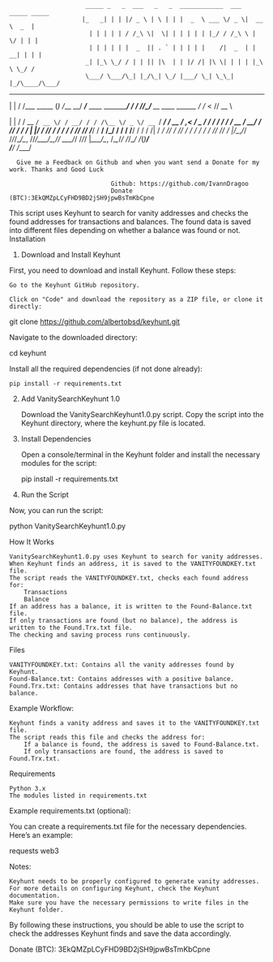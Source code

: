                          _____ _   _  ___   _   _  ____________  ___  _____ _____ 
                        |_   _| | | |/ _ \ | \ | | |  _  \ ___ \/ _ \|  __ \  _  |
                          | | | | | / /_\ \|  \| | | | | | |_/ / /_\ \ |  \/ | | |
                          | | | | | |  _  || . ` | | | | |    /|  _  | | __| | | |
                         _| |_\ \_/ / | | || |\  | | |/ /| |\ \| | | | |_\ \ \_/ /
                         \___/ \___/\_| |_/\_| \_/ |___/ \_| \_\_| |_/\____/\___/ 

 _    __            _ __        _____                      __    __ __                       __     ___ ____ 
| |  / /___ _____  (_) /___  __/ ___/___  ____ ___________/ /_  / //_/__  __  ____  ______  / /_   <  // __ \

| | / / __ `/ __ \/ / __/ / / /\__ \/ _ \/ __ `/ ___/ ___/ __ \/ ,< / _ \/ / / / / / / __ \/ __/   / // / / /
| |/ / /_/ / / / / / /_/ /_/ /___/ /  __/ /_/ / /  / /__/ / / / /| /  __/ /_/ / /_/ / / / / /_    / // /_/ / 
|___/\__,_/_/ /_/_/\__/\__, //____/\___/\__,_/_/   \___/_/ /_/_/ |_\___/\__, /\__,_/_/ /_/\__/   /_(_)____/  
                      /____/                                           /____/                                


      Give me a Feedback on Github and when you want send a Donate for my work. Thanks and Good Luck
        
                                Github: https://github.com/IvannDragoo
                                Donate (BTC):3EkQMZpLCyFHD9BD2jSH9jpwBsTmKbCpne


This script uses Keyhunt to search for vanity addresses and checks the found addresses for transactions and balances. The found data is saved into different files depending on whether a balance was found or not.
Installation
1. Download and Install Keyhunt

First, you need to download and install Keyhunt. Follow these steps:

    Go to the Keyhunt GitHub repository.

    Click on "Code" and download the repository as a ZIP file, or clone it directly:

git clone https://github.com/albertobsd/keyhunt.git

Navigate to the downloaded directory:

cd keyhunt

Install all the required dependencies (if not done already):

    pip install -r requirements.txt

2. Add VanitySearchKeyhunt 1.0

    Download the VanitySearchKeyhunt1.0.py script.
    Copy the script into the Keyhunt directory, where the keyhunt.py file is located.

3. Install Dependencies

    Open a console/terminal in the Keyhunt folder and install the necessary modules for the script:

    pip install -r requirements.txt

4. Run the Script

Now, you can run the script:

python VanitySearchKeyhunt1.0.py

How It Works

    VanitySearchKeyhunt1.0.py uses Keyhunt to search for vanity addresses.
    When Keyhunt finds an address, it is saved to the VANITYFOUNDKEY.txt file.
    The script reads the VANITYFOUNDKEY.txt, checks each found address for:
        Transactions
        Balance
    If an address has a balance, it is written to the Found-Balance.txt file.
    If only transactions are found (but no balance), the address is written to the Found.Trx.txt file.
    The checking and saving process runs continuously.

Files

    VANITYFOUNDKEY.txt: Contains all the vanity addresses found by Keyhunt.
    Found-Balance.txt: Contains addresses with a positive balance.
    Found.Trx.txt: Contains addresses that have transactions but no balance.

Example Workflow:

    Keyhunt finds a vanity address and saves it to the VANITYFOUNDKEY.txt file.
    The script reads this file and checks the address for:
        If a balance is found, the address is saved to Found-Balance.txt.
        If only transactions are found, the address is saved to Found.Trx.txt.

Requirements

    Python 3.x
    The modules listed in requirements.txt

Example requirements.txt (optional):

You can create a requirements.txt file for the necessary dependencies. Here’s an example:

requests
web3

Notes:

    Keyhunt needs to be properly configured to generate vanity addresses. For more details on configuring Keyhunt, check the Keyhunt documentation.
    Make sure you have the necessary permissions to write files in the Keyhunt folder.

By following these instructions, you should be able to use the script to check the addresses Keyhunt finds and save the data accordingly.

Donate (BTC): 3EkQMZpLCyFHD9BD2jSH9jpwBsTmKbCpne
